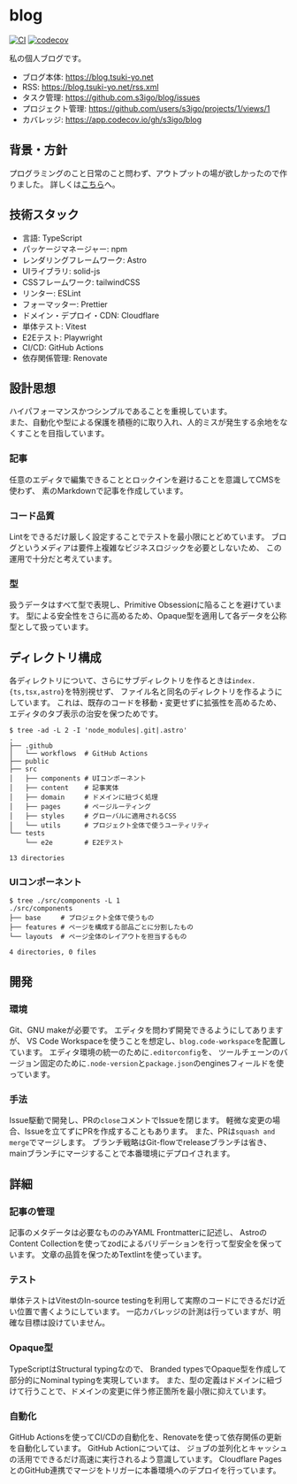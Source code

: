 # blog

[![CI](https://github.com/s3igo/blog/actions/workflows/main.yml/badge.svg?event=push)](https://github.com/s3igo/blog/actions/workflows/main.yml)
[![codecov](https://codecov.io/gh/s3igo/blog/branch/develop/graph/badge.svg?token=P01847QGIK)](https://codecov.io/gh/s3igo/blog)

私の個人ブログです。

- ブログ本体: https://blog.tsuki-yo.net
- RSS: https://blog.tsuki-yo.net/rss.xml
- タスク管理: https://github.com.s3igo/blog/issues
- プロジェクト管理: https://github.com/users/s3igo/projects/1/views/1
- カバレッジ: https://app.codecov.io/gh/s3igo/blog

## 背景・方針

プログラミングのこと日常のこと問わず、アウトプットの場が欲しかったので作りました。
詳しくは[こちら](https://blog.tsuki-yo.net/posts/2023-01-01/first-post)へ。

## 技術スタック

- 言語: TypeScript
- パッケージマネージャー: npm
- レンダリングフレームワーク: Astro
- UIライブラリ: solid-js
- CSSフレームワーク: tailwindCSS
- リンター: ESLint
- フォーマッター: Prettier
- ドメイン・デプロイ・CDN: Cloudflare
- 単体テスト: Vitest
- E2Eテスト: Playwright
- CI/CD: GitHub Actions
- 依存関係管理: Renovate

## 設計思想

ハイパフォーマンスかつシンプルであることを重視しています。  
また、自動化や型による保護を積極的に取り入れ、人的ミスが発生する余地をなくすことを目指しています。

### 記事

任意のエディタで編集できることとロックインを避けることを意識してCMSを使わず、
素のMarkdownで記事を作成しています。

### コード品質

Lintをできるだけ厳しく設定することでテストを最小限にとどめています。
ブログというメディアは要件上複雑なビジネスロジックを必要としないため、
この運用で十分だと考えています。
<!-- WIP: また、実際の環境での動作を重視して結合テストを行わず、
E2Eテストの比重を大きくしています。 -->

### 型

扱うデータはすべて型で表現し、Primitive Obsessionに陥ることを避けています。
型による安全性をさらに高めるため、Opaque型を適用して各データを公称型として扱っています。

## ディレクトリ構成

各ディレクトリについて、さらにサブディレクトリを作るときは`index.{ts,tsx,astro}`を特別視せず、
ファイル名と同名のディレクトリを作るようにしています。
これは、既存のコードを移動・変更せずに拡張性を高めるため、エディタのタブ表示の治安を保つためです。

```shell
$ tree -ad -L 2 -I 'node_modules|.git|.astro'
.
├── .github
│   └── workflows  # GitHub Actions
├── public
├── src
│   ├── components # UIコンポーネント
│   ├── content    # 記事実体
│   ├── domain     # ドメインに紐づく処理
│   ├── pages      # ページルーティング
│   ├── styles     # グローバルに適用されるCSS
│   └── utils      # プロジェクト全体で使うユーティリティ
└── tests
    └── e2e        # E2Eテスト

13 directories
```

### UIコンポーネント

```shell
$ tree ./src/components -L 1
./src/components
├── base     # プロジェクト全体で使うもの
├── features # ページを構成する部品ごとに分割したもの
└── layouts  # ページ全体のレイアウトを担当するもの

4 directories, 0 files
```

## 開発

### 環境

Git、GNU makeが必要です。
エディタを問わず開発できるようにしてありますが、
VS Code Workspaceを使うことを想定し、`blog.code-workspace`を配置しています。
エディタ環境の統一のために`.editorconfig`を、
ツールチェーンのバージョン固定のために`.node-version`と`package.json`のenginesフィールドを使っています。

### 手法

Issue駆動で開発し、PRの`close`コメントでIssueを閉じます。
軽微な変更の場合、Issueを立てずにPRを作成することもあります。
また、PRは`squash and merge`でマージします。
ブランチ戦略はGit-flowでreleaseブランチは省き、
mainブランチにマージすることで本番環境にデプロイされます。

## 詳細

### 記事の管理

記事のメタデータは必要なもののみYAML Frontmatterに記述し、
AstroのContent Collectionを使ってzodによるバリデーションを行って型安全を保っています。
文章の品質を保つためTextlintを使っています。

### テスト

単体テストはVitestのIn-source testingを利用して実際のコードにできるだけ近い位置で書くようにしています。
一応カバレッジの計測は行っていますが、明確な目標は設けていません。

### Opaque型

TypeScriptはStructural typingなので、
Branded typesでOpaque型を作成して部分的にNominal typingを実現しています。
また、型の定義はドメインに紐づけて行うことで、ドメインの変更に伴う修正箇所を最小限に抑えています。

### 自動化

GitHub Actionsを使ってCI/CDの自動化を、Renovateを使って依存関係の更新を自動化しています。
GitHub Actionについては、
ジョブの並列化とキャッシュの活用でできるだけ高速に実行されるよう意識しています。
Cloudflare PagesとのGitHub連携でマージをトリガーに本番環境へのデプロイを行っています。

<!-- 変更容易性 -->
<!-- export制御 -->
